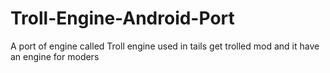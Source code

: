 # Troll-Engine-Android-Port
 A port of engine called Troll engine used in tails get trolled mod and it have an engine for moders
